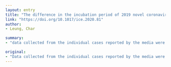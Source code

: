```yaml
---
layout: entry
title: "The difference in the incubation period of 2019 novel coronavirus (SARS-CoV-2) infection between travelers to Hubei and non-travelers: The need of a longer quarantine period"
link: "https://doi.org/10.1017/ice.2020.81"
author:
- Leung, Char

summary:
- "data collected from the individual cases reported by the media were used to estimate the distribution of the incubation period of travelers to Hubei and non-travelers. The duration of quarantine should be extended to three weeks. Upon the finding of longer and more volatile incubations in travelers, the duration is extended. Longer and longer quarantine is recommended for travelers. Data collected from individual cases were used. Incubation periods should be longer and longer."

original:
- "Data collected from the individual cases reported by the media were used to estimate the distribution of the incubation period of travelers to Hubei and non-travelers. Upon the finding of longer and more volatile incubation period in travelers, the duration of quarantine should be extended to three weeks."
---
```



